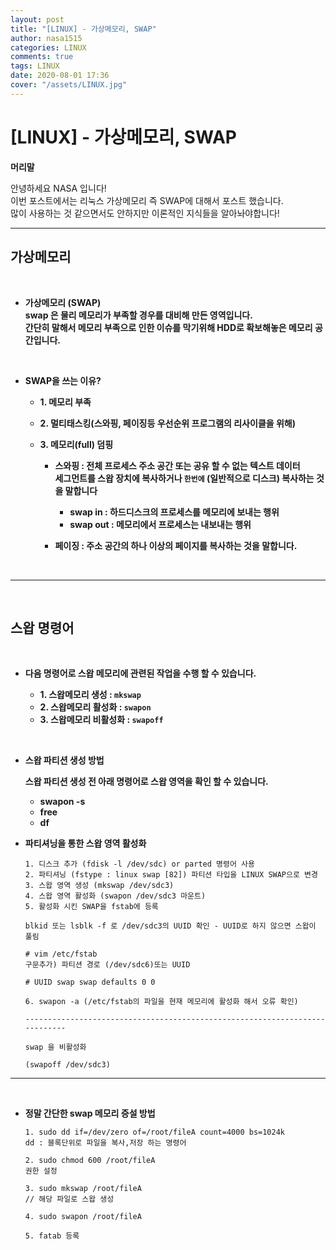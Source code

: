 ```yaml
---
layout: post
title: "[LINUX] - 가상메모리, SWAP"
author: nasa1515
categories: LINUX
comments: true
tags: LINUX
date: 2020-08-01 17:36
cover: "/assets/LINUX.jpg"
---
```



# [LINUX] - 가상메모리, SWAP

**머리말**  

안녕하세요 NASA 입니다!  
이번 포스트에서는 리눅스 가상메모리 즉 SWAP에 대해서 포스트 했습니다.  
많이 사용하는 것 같으면서도 안하지만 이론적인 지식들을 알아놔야합니다!

---


## **가상메모리**

<br/>

* **가상메모리 (SWAP)**  
	**swap 은 물리 메모리가 부족할 경우를 대비해 만든 영역입니다.**   
	**간단히 말해서 메모리 부족으로 인한 이슈를 막기위해 HDD로 확보해놓은 메모리 공간입니다.**

<br/>

* **SWAP을 쓰는 이유?** 
	
    * **1. 메모리 부족**
	* **2. 멀티태스킹(스와핑, 페이징등 우선순위 프로그램의 리사이클을 위해)**
	* **3. 메모리(full) 덤핑**


        * **스와핑 : 전체 프로세스 주소 공간 또는 공유 할 수 없는 텍스트 데이터  
	세그먼트를 스왑 장치에 복사하거나 ``한번에`` (일반적으로 디스크) 복사하는 것을 말합니다**
	
	        * **swap in : 하드디스크의 프로세스를 메모리에 보내는 행위**  
	        * **swap out : 메모리에서 프로세스는 내보내는 행위**  
	
        * **페이징 : 주소 공간의 하나 이상의 페이지를 복사하는 것을 말합니다.**   

<br/>

---

<br/>

## **스왑 명령어**

<br/>

* **다음 명령어로 스왑 메모리에 관련된 작업을 수행 할 수 있습니다.**


    * **1. 스왑메모리 생성 : ``mkswap``**  
    * **2. 스왑메모리 활성화 : ``swapon``**  
    * **3. 스왑메모리 비활성화 : ``swapoff``**
    

<br/>

* **스왑 파티션 생성 방법**

    **스왑 파티션 생성 전 아래 명령어로 스왑 영역을 확인 할 수 있습니다.**

	* **swapon -s**   
	* **free**
	* **df** 


* **파티셔닝을 통한 스왑 영역 활성화**  

    ```
    1. 디스크 추가 (fdisk -l /dev/sdc) or parted 명령어 사용
    2. 파티셔닝 (fstype : linux swap [82]) 파티션 타입을 LINUX SWAP으로 변경
    3. 스왑 영역 생성 (mkswap /dev/sdc3) 
    4. 스왑 영역 활성화 (swapon /dev/sdc3 마운트)
    5. 활성화 시킨 SWAP을 fstab에 등록

    blkid 또는 lsblk -f 로 /dev/sdc3의 UUID 확인 - UUID로 하지 않으면 스왑이 풀림
      
    # vim /etc/fstab
    구문추가) 파티션 경로 (/dev/sdc6)또는 UUID

    # UUID swap swap defaults 0 0
      
    6. swapon -a (/etc/fstab의 파일을 현재 메모리에 활성화 해서 오류 확인)
    
    ----------------------------------------------------------------------------

    swap 을 비활성화
    
    (swapoff /dev/sdc3)   
    ```

---

<br/>

 * **정말 간단한 swap 메모리 증설 방법**  

    ```
    1. sudo dd if=/dev/zero of=/root/fileA count=4000 bs=1024k  
    dd : 블록단위로 파일을 복사,저장 하는 명령어
    
    2. sudo chmod 600 /root/fileA 
    권한 설정
         
    3. sudo mkswap /root/fileA                                  
    // 해당 파일로 스왑 생성

    4. sudo swapon /root/fileA

    5. fatab 등록
    ```
 